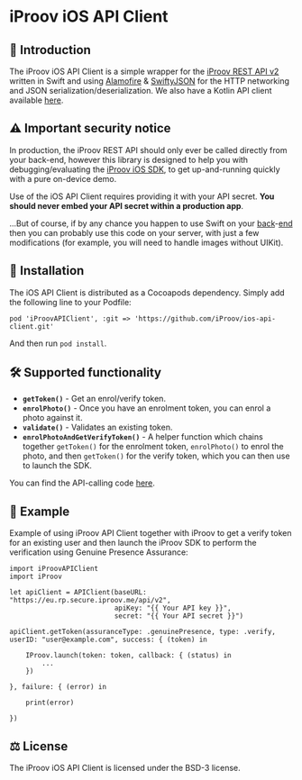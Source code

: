 # iProov iOS API Client

## 👋 Introduction

The iProov iOS API Client is a simple wrapper for the [iProov REST API v2](https://secure.iproov.me/docs.html) written in Swift and using [Alamofire](https://github.com/Alamofire/Alamofire) & [SwiftyJSON](https://github.com/SwiftyJSON/Alamofire-SwiftyJSON) for the HTTP networking and JSON serialization/deserialization. We also have a Kotlin API client available [here](https://github.com/iProov/kotlin-api-client).

## ⚠️ Important security notice

In production, the iProov REST API should only ever be called directly from your back-end, however this library is designed to help you with debugging/evaluating the [iProov iOS SDK](https://github.com/iProov/ios), to get up-and-running quickly with a pure on-device demo.

Use of the iOS API Client requires providing it with your API secret. **You should never embed your API secret within a production app**. 

...But of course, if by any chance you happen to use Swift on your [back](https://vapor.codes/)-[end](https://perfect.org/) then you can probably use this code on your server, with just a few modifications (for example, you will need to handle images without UIKit).

## 📲 Installation

The iOS API Client is distributed as a Cocoapods dependency. Simply add the following line to your Podfile:

```
pod 'iProovAPIClient', :git => 'https://github.com/iProov/ios-api-client.git'
```

And then run `pod install`.

## 🛠 Supported functionality

- **`getToken()`** - Get an enrol/verify token.
- **`enrolPhoto()`** - Once you have an enrolment token, you can enrol a photo against it.
- **`validate()`** - Validates an existing token.
- **`enrolPhotoAndGetVerifyToken()`** - A helper function which chains together `getToken()` for the enrolment token, `enrolPhoto()` to enrol the photo, and then `getToken()` for the verify token, which you can then use to launch the SDK.

You can find the API-calling code [here](https://github.com/iProov/swift-api-client/blob/master/iProovAPIClient/Classes/APIClient.swift).

## 🤳 Example

Example of using iProov API Client together with iProov to get a verify token for an existing user and then launch the iProov SDK to perform the verification using Genuine Presence Assurance:

```
import iProovAPIClient
import iProov

let apiClient = APIClient(baseURL: "https://eu.rp.secure.iproov.me/api/v2",
                          apiKey: "{{ Your API key }}",
                          secret: "{{ Your API secret }}")
 
apiClient.getToken(assuranceType: .genuinePresence, type: .verify, userID: "user@example.com", success: { (token) in

	IProov.launch(token: token, callback: { (status) in
		...
	})

}, failure: { (error) in

	print(error)
            
})
```

## ⚖️ License

The iProov iOS API Client is licensed under the BSD-3 license.
